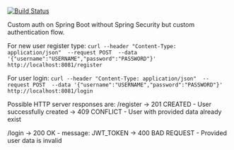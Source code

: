 [![Build Status](https://travis-ci.com/timur27/donner.svg?token=gAMYfxCcgmJLAixPNatY&branch=master)](https://travis-ci.com/timur27/donner)

Custom auth on Spring Boot without Spring Security but custom authentication flow. 

For new user register type: 
`curl --header "Content-Type: application/json" 
--request POST 
--data '{"username":"USERNAME","password":"PASSWORD"}' 
http://localhost:8081/register`


For user login: 
`curl --header "Content-Type: application/json" 
--request POST 
--data '{"username":"USERNAME","password":"PASSWORD"}' 
http://localhost:8081/login`

Possible HTTP server responses are:
/register -> 201 CREATED - User successfully created
          -> 409 CONFLICT - User with provided data already exist
          
/login    -> 200 OK - message: JWT_TOKEN 
          -> 400 BAD REQUEST - Provided user data is invalid
